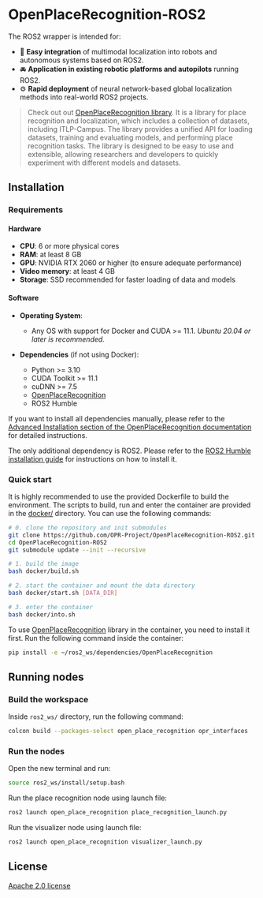 # OpenPlaceRecognition-ROS2

The ROS2 wrapper is intended for:

- 🔌 **Easy integration** of multimodal localization into robots and autonomous systems based on ROS2.
- 🚘 **Application in existing robotic platforms and autopilots** running ROS2.
- ⚙️ **Rapid deployment** of neural network-based global localization methods into real-world ROS2 projects.

> Check out out [OpenPlaceRecognition library](https://github.com/OPR-Project/OpenPlaceRecognition).
> It is a library for place recognition and localization, which includes a collection of datasets, including ITLP-Campus.
> The library provides a unified API for loading datasets, training and evaluating models, and performing place recognition tasks.
> The library is designed to be easy to use and extensible, allowing researchers and developers to quickly experiment with different models and datasets.

## Installation

### Requirements

#### Hardware

- **CPU**: 6 or more physical cores
- **RAM**: at least 8 GB
- **GPU**: NVIDIA RTX 2060 or higher (to ensure adequate performance)
- **Video memory**: at least 4 GB
- **Storage**: SSD recommended for faster loading of data and models

#### Software

- **Operating System**:
  - Any OS with support for Docker and CUDA >= 11.1.
    *Ubuntu 20.04 or later is recommended.*

- **Dependencies** (if not using Docker):
  - Python >= 3.10
  - CUDA Toolkit >= 11.1
  - cuDNN >= 7.5
  - [OpenPlaceRecognition](https://github.com/OPR-Project/OpenPlaceRecognition) 
  - ROS2 Humble

If you want to install all dependencies manually, please refer to the
[Advanced Installation section of the OpenPlaceRecognition documentation](https://openplacerecognition.readthedocs.io/en/latest/#installation)
for detailed instructions.

The only additional dependency is ROS2. Please refer to the 
[ROS2 Humble installation guide](https://docs.ros.org/en/humble/Installation.html)
for instructions on how to install it.

### Quick start

It is highly recommended to use the provided Dockerfile to build the environment.
The scripts to build, run and enter the container are provided in the [docker/](./docker) directory.
You can use the following commands:

```bash
# 0. clone the repository and init submodules
git clone https://github.com/OPR-Project/OpenPlaceRecognition-ROS2.git
cd OpenPlaceRecognition-ROS2
git submodule update --init --recursive

# 1. build the image
bash docker/build.sh

# 2. start the container and mount the data directory
bash docker/start.sh [DATA_DIR]

# 3. enter the container
bash docker/into.sh
```

To use [OpenPlaceRecognition](https://github.com/OPR-Project/OpenPlaceRecognition) library in the container, you need to install it first.
Run the following command inside the container:

```bash
pip install -e ~/ros2_ws/dependencies/OpenPlaceRecognition
```

## Running nodes

### Build the workspace

Inside `ros2_ws/` directory, run the following command:

```bash
colcon build --packages-select open_place_recognition opr_interfaces
```

### Run the nodes

Open the new terminal and run:

```bash
source ros2_ws/install/setup.bash
```

Run the place recognition node using launch file:

```bash
ros2 launch open_place_recognition place_recognition_launch.py
```

Run the visualizer node using launch file:

```bash
ros2 launch open_place_recognition visualizer_launch.py
```

## License

[Apache 2.0 license](./LICENSE)
